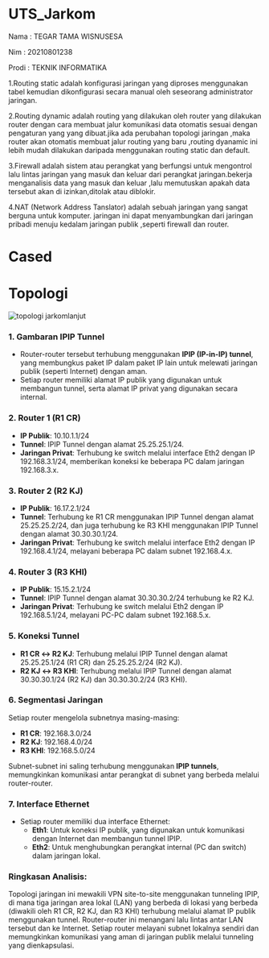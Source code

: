 # UTS_Jarkom
Nama : TEGAR TAMA WISNUSESA

Nim : 20210801238

Prodi : TEKNIK INFORMATIKA

1.Routing static adalah konfigurasi jaringan yang diproses menggunakan tabel kemudian dikonfigurasi secara manual oleh seseorang administrator jaringan.

2.Routing dynamic adalah routing yang dilakukan oleh router yang dilakukan router dengan cara membuat jalur komunikasi data otomatis sesuai dengan pengaturan yang yang dibuat.jika ada perubahan topologi jaringan ,maka router akan otomatis membuat jalur routing yang baru ,routing dyanamic ini lebih mudah dilakukan daripada menggunakan routing static dan default.

3.Firewall adalah sistem atau perangkat yang berfungsi untuk mengontrol lalu lintas jaringan yang masuk dan keluar dari perangkat jaringan.bekerja menganalisis data yang masuk dan keluar ,lalu memutuskan apakah data tersebut akan di izinkan,ditolak atau diblokir.

4.NAT (Network Address Tanslator) adalah sebuah jaringan yang sangat berguna untuk komputer. jaringan ini dapat menyambungkan dari jaringan pribadi menuju kedalam jaringan publik ,seperti firewall dan router.

# Cased
# Topologi
![topologi jarkomlanjut](https://github.com/user-attachments/assets/68b1a969-7cbb-4d99-ae1e-d2bce32713d2)

### 1. **Gambaran IPIP Tunnel**
- Router-router tersebut terhubung menggunakan **IPIP (IP-in-IP) tunnel**, yang membungkus paket IP dalam paket IP lain untuk melewati jaringan publik (seperti Internet) dengan aman.
- Setiap router memiliki alamat IP publik yang digunakan untuk membangun tunnel, serta alamat IP privat yang digunakan secara internal.

### 2. **Router 1 (R1 CR)**
- **IP Publik**: 10.10.1.1/24
- **Tunnel**: IPIP Tunnel dengan alamat 25.25.25.1/24.
- **Jaringan Privat**: Terhubung ke switch melalui interface Eth2 dengan IP 192.168.3.1/24, memberikan koneksi ke beberapa PC dalam jaringan 192.168.3.x.

### 3. **Router 2 (R2 KJ)**
- **IP Publik**: 16.17.2.1/24
- **Tunnel**: Terhubung ke R1 CR menggunakan IPIP Tunnel dengan alamat 25.25.25.2/24, dan juga terhubung ke R3 KHI menggunakan IPIP Tunnel dengan alamat 30.30.30.1/24.
- **Jaringan Privat**: Terhubung ke switch melalui interface Eth2 dengan IP 192.168.4.1/24, melayani beberapa PC dalam subnet 192.168.4.x.

### 4. **Router 3 (R3 KHI)**
- **IP Publik**: 15.15.2.1/24
- **Tunnel**: IPIP Tunnel dengan alamat 30.30.30.2/24 terhubung ke R2 KJ.
- **Jaringan Privat**: Terhubung ke switch melalui Eth2 dengan IP 192.168.5.1/24, melayani PC-PC dalam subnet 192.168.5.x.

### 5. **Koneksi Tunnel**
- **R1 CR ↔ R2 KJ**: Terhubung melalui IPIP Tunnel dengan alamat 25.25.25.1/24 (R1 CR) dan 25.25.25.2/24 (R2 KJ).
- **R2 KJ ↔ R3 KHI**: Terhubung melalui IPIP Tunnel dengan alamat 30.30.30.1/24 (R2 KJ) dan 30.30.30.2/24 (R3 KHI).

### 6. **Segmentasi Jaringan**
Setiap router mengelola subnetnya masing-masing:
- **R1 CR**: 192.168.3.0/24
- **R2 KJ**: 192.168.4.0/24
- **R3 KHI**: 192.168.5.0/24

Subnet-subnet ini saling terhubung menggunakan **IPIP tunnels**, memungkinkan komunikasi antar perangkat di subnet yang berbeda melalui router-router.

### 7. **Interface Ethernet**
- Setiap router memiliki dua interface Ethernet:
  - **Eth1**: Untuk koneksi IP publik, yang digunakan untuk komunikasi dengan Internet dan membangun tunnel IPIP.
  - **Eth2**: Untuk menghubungkan perangkat internal (PC dan switch) dalam jaringan lokal.

### Ringkasan Analisis:
Topologi jaringan ini mewakili VPN site-to-site menggunakan tunneling IPIP, di mana tiga jaringan area lokal (LAN) yang berbeda di lokasi yang berbeda (diwakili oleh R1 CR, R2 KJ, dan R3 KHI) terhubung melalui alamat IP publik menggunakan tunnel. Router-router ini menangani lalu lintas antar LAN tersebut dan ke Internet. Setiap router melayani subnet lokalnya sendiri dan memungkinkan komunikasi yang aman di jaringan publik melalui tunneling yang dienkapsulasi.
